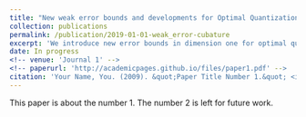 ```yaml
---
title: "New weak error bounds and developments for Optimal Quantization based cubature formula"
collection: publications
permalink: /publication/2019-01-01-weak_error-cubature
excerpt: 'We introduce new error bounds in dimension one for optimal quantization based cubature formula for a class of function that allows us to reach weak error of order two. This new results use deeply the local behaviors of optimal quantizers as well as Lr-Ls mismatch distortion results.'
date: In progress
<!-- venue: 'Journal 1' -->
<!-- paperurl: 'http://academicpages.github.io/files/paper1.pdf' -->
citation: 'Your Name, You. (2009). &quot;Paper Title Number 1.&quot; <i>Journal 1</i>. 1(1).'
---
```

This paper is about the number 1. The number 2 is left for future work.

<!-- [Download paper here](http://academicpages.github.io/files/paper1.pdf) -->

<!-- Recommended citation: Your Name, You. (2009). "Paper Title Number 1." <i>Journal 1</i>. 1(1). -->